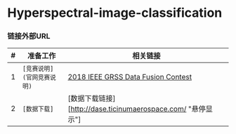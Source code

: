# Hyperspectral-image-classification
### 链接外部URL

|#|准备工作|相关链接|
|---|----|-----|
|1|`[竞赛说明](官网竞赛说明)`|[2018 IEEE GRSS Data Fusion Contest](http://www.grss-ieee.org/community/technical-committees/data-fusion/data-fusion-contest/ "悬停显示")|
|2|`[数据下载] `|[数据下载链接][http://dase.ticinumaerospace.com/ "悬停显示"] |
